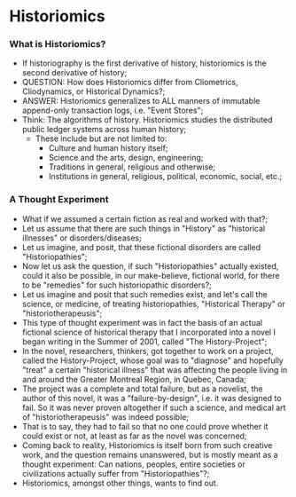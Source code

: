 # Historiomics
### What is Historiomics?
- If historiography is the first derivative of history, historiomics is the second derivative of history;
- QUESTION: How does Historiomics differ from Cliometrics, Cliodynamics, or Historical Dynamics?;
- ANSWER: Historiomics generalizes to ALL manners of immutable append-only transaction logs, i.e. "Event Stores";
- Think: The algorithms of history. Historiomics studies the distributed public ledger systems across human history;
    - These include but are not limited to:
        - Culture and human history itself;
        - Science and the arts, design, engineering;
        - Traditions in general, religious and otherwise;
        - Institutions in general, religious, political, economic, social, etc.;

### A Thought Experiment
- What if we assumed a certain fiction as real and worked with that?;
- Let us assume that there are such things in "History" as "historical illnesses" or disorders/diseases;
- Let us imagine, and posit, that these fictional disorders are called "Historiopathies";
- Now let us ask the question, if such "Historiopathies" actually existed, could it also be possible, in our make-believe, fictional world, for there to be "remedies" for such historiopathic disorders?;
- Let us imagine and posit that such remedies exist, and let's call the science, or medicine, of treating historiopathies, "Historical Therapy" or "historiotherapeusis";
- This type of thought experiment was in fact the basis of an actual fictional science of historical therapy that I incorporated into a novel I began writing in the Summer of 2001, called "The History-Project";
- In the novel, researchers, thinkers, got together to work on a project, called the History-Project, whose goal was to "diagnose" and hopefully "treat" a certain "historical illness" that was affecting the people living in and around the Greater Montreal Region, in Quebec, Canada;
- The project was a complete and total failure, but as a novelist, the author of this novel, it was a "failure-by-design", i.e. it was designed to fail. So it was never proven altogether if such a science, and medical art of "historiotherapeusis" was indeed possible;
- That is to say, they had to fail so that no one could prove whether it could exist or not, at least as far as the novel was concerned;
- Coming back to reality, Historiomics is itself born from such creative work, and the question remains unanswered, but is mostly meant as a thought experiment: Can nations, peoples, entire societies or civilizations actually suffer from "Historiopathies"?;
- Historiomics, amongst other things, wants to find out.
